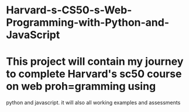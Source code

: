 # Harvard-s-CS50-s-Web-Programming-with-Python-and-JavaScript

# This project will contain my journey to complete Harvard's sc50 course on web proh=gramming using 
python and javascript. it will also all working examples and assessments
